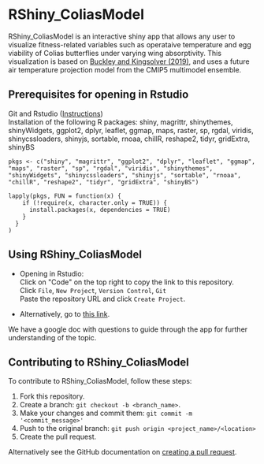 # RShiny_ColiasModel

RShiny_ColiasModel is an interactive shiny app that allows any user to visualize fitness-related variables such as operataive temperature and egg viability of Colias butterflies under varying wing absorptivity. This visualization is based on [Buckley and Kingsolver (2019)](https://onlinelibrary.wiley.com/doi/full/10.1111/geb.12953), and uses a future air temperature projection model from the CMIP5 multimodel ensemble. 

## Prerequisites for opening in Rstudio
Git and Rstudio ([Instructions](https://resources.github.com/whitepapers/github-and-rstudio/))  
Installation of the following R packages:
shiny, magrittr, shinythemes, shinyWidgets, ggplot2, dplyr, leaflet, ggmap, maps, raster, sp, rgdal, viridis, shinycssloaders, shinyjs, sortable, rnoaa, chillR, reshape2, tidyr, gridExtra, shinyBS

```
pkgs <- c("shiny", "magrittr", "ggplot2", "dplyr", "leaflet", "ggmap", "maps", "raster", "sp", "rgdal", "viridis", "shinythemes", "shinyWidgets", "shinycssloaders", "shinyjs", "sortable", "rnoaa", "chillR", "reshape2", "tidyr", "gridExtra", "shinyBS")

lapply(pkgs, FUN = function(x) {
    if (!require(x, character.only = TRUE)) {
      install.packages(x, dependencies = TRUE)
    }
  }
)
```

## Using RShiny_ColiasModel
* Opening in Rstudio:  
Click on "Code" on the top right to copy the link to this repository.  
Click ```File```, ```New Project```, ```Version Control```, ```Git```  
Paste the repository URL and click ```Create Project```.

* Alternatively, go to [this link](https://huckley.shinyapps.io/rshiny_coliasmodel/).

We have a google doc with questions to guide through the app for further understanding of the topic.

## Contributing to RShiny_ColiasModel
<!--- If your README is long or you have some specific process or steps you want contributors to follow, consider creating a separate CONTRIBUTING.md file--->
To contribute to RShiny_ColiasModel, follow these steps:

1. Fork this repository.
2. Create a branch: `git checkout -b <branch_name>`.
3. Make your changes and commit them: `git commit -m '<commit_message>'`
4. Push to the original branch: `git push origin <project_name>/<location>`
5. Create the pull request.

Alternatively see the GitHub documentation on [creating a pull request](https://help.github.com/en/github/collaborating-with-issues-and-pull-requests/creating-a-pull-request).

